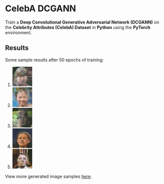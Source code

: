 # CelebA DCGANN

Train a **Deep Convolutional Generative Adversarial Network (DCGANN)** on the **Celebrity Attributes (CelebA) Dataset** in **Python** using the **PyTorch** environment.

## Results

Some sample results after 50 epochs of training:

1. ![Image 1](/generated_ims/im-1.jpg)
2. ![Image 2](/generated_ims/im-2.jpg)
3. ![Image 3](/generated_ims/im-3.jpg)
4. ![Image 4](/generated_ims/im-4.jpg)
5. ![Image 5](/generated_ims/im-5.jpg)

View more generated image samples [here](/generated_ims/).
